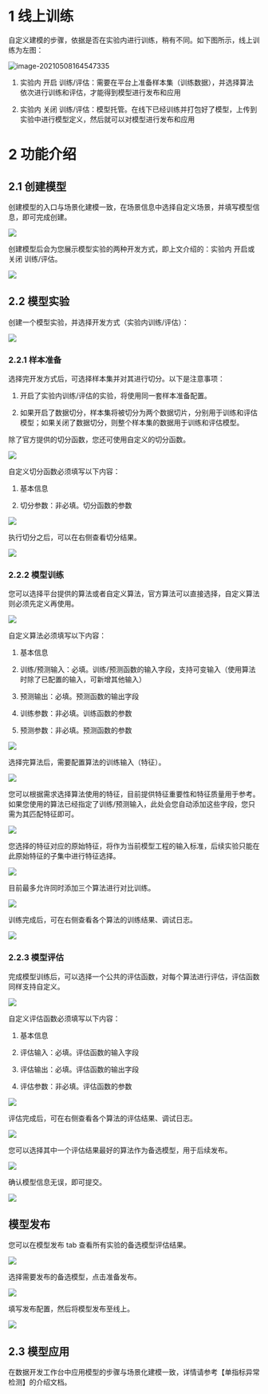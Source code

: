 # 1   线上训练

自定义建模的步骤，依据是否在实验内进行训练，稍有不同。如下图所示，线上训练为左图：

![image-20210508164547335](./assets/0.png)

1)   实验内 开启 训练/评估：需要在平台上准备样本集（训练数据），并选择算法依次进行训练和评估，才能得到模型进行发布和应用

2)   实验内 关闭 训练/评估：模型托管。在线下已经训练并打包好了模型，上传到实验中进行模型定义，然后就可以对模型进行发布和应用

# 2   功能介绍

## 2.1    创建模型

创建模型的入口与场景化建模一致，在场景信息中选择自定义场景，并填写模型信息，即可完成创建。

![](./assets/1.png)

创建模型后会为您展示模型实验的两种开发方式，即上文介绍的：实验内 开启或关闭 训练/评估。

![](./assets/2.png)

## 2.2    模型实验

创建一个模型实验，并选择开发方式（实验内训练/评估）：

![](./assets/3.png)

### 2.2.1 样本准备

选择完开发方式后，可选择样本集并对其进行切分。以下是注意事项：

1)   开启了实验内训练/评估的实验，将使用同一套样本准备配置。

2)   如果开启了数据切分，样本集将被切分为两个数据切片，分别用于训练和评估模型；如果关闭了数据切分，则整个样本集的数据用于训练和评估模型。

除了官方提供的切分函数，您还可使用自定义的切分函数。

![](./assets/4.png)

自定义切分函数必须填写以下内容：

1)   基本信息

2)   切分参数：非必填。切分函数的参数

![](./assets/5.png)

执行切分之后，可以在右侧查看切分结果。

![](./assets/6.png)

### 2.2.2 模型训练

您可以选择平台提供的算法或者自定义算法，官方算法可以直接选择，自定义算法则必须先定义再使用。

![](./assets/7.png)

自定义算法必须填写以下内容：

1)   基本信息

2)   训练/预测输入：必填。训练/预测函数的输入字段，支持可变输入（使用算法时除了已配置的输入，可新增其他输入）

3)   预测输出：必填。预测函数的输出字段

4)   训练参数：非必填。训练函数的参数

5)   预测参数：非必填。预测函数的参数

![](./assets/8.png)

选择完算法后，需要配置算法的训练输入（特征）。

![](./assets/9.png)

您可以根据需求选择算法使用的特征，目前提供特征重要性和特征质量用于参考。如果您使用的算法已经指定了训练/预测输入，此处会您自动添加这些字段，您只需为其匹配特征即可。

![](./assets/10.png)

您选择的特征对应的原始特征，将作为当前模型工程的输入标准，后续实验只能在此原始特征的子集中进行特征选择。

![](./assets/11.png)

目前最多允许同时添加三个算法进行对比训练。

![](./assets/12.png)

训练完成后，可在右侧查看各个算法的训练结果、调试日志。

![](./assets/13.png)

### 2.2.3 模型评估

完成模型训练后，可以选择一个公共的评估函数，对每个算法进行评估，评估函数同样支持自定义。

![](./assets/14.png)

自定义评估函数必须填写以下内容：

1)   基本信息

2)   评估输入：必填。评估函数的输入字段 

3)   评估输出：必填。评估函数的输出字段

4)   评估参数：非必填。评估函数的参数

![](./assets/15.png)

评估完成后，可在右侧查看各个算法的评估结果、调试日志。

![](./assets/16.png)

您可以选择其中一个评估结果最好的算法作为备选模型，用于后续发布。

![](./assets/17.png)

确认模型信息无误，即可提交。

![](./assets/18.png)

##  模型发布

您可以在模型发布 tab 查看所有实验的备选模型评估结果。

![](./assets/19.png)

选择需要发布的备选模型，点击准备发布。

![](./assets/20.png)

填写发布配置，然后将模型发布至线上。

![](./assets/21.png)

## 2.3    模型应用

在数据开发工作台中应用模型的步骤与场景化建模一致，详情请参考【单指标异常检测】的介绍文档。